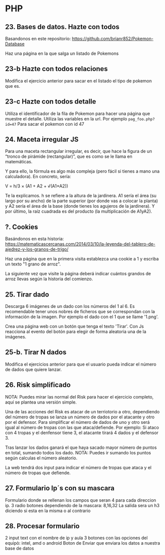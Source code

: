 # PHP

## 23. Bases de datos. Hazte con todos

Basandonos en este repositorio: https://github.com/brianr852/Pokemon-Database

Haz una página en la que salga un listado de Pokemons

## 23-b Hazte con todos relaciones

Modifica el ejercicio anterior para sacar en el listado el tipo de pokemon que es.

## 23-c Hazte con todos detalle

Utiliza el identificador de la fila de Pokemon para hacer una página que muestre el detalle. Utiliza las variables en la url. Por ejemplo ```pag_foo.php?id=47``` Para sacar el pokemon con id 47

## 24. Maceta irregular JS
Para una maceta rectangular irregular, es decir, que hace la figura de un “tronco de pirámide (rectangular)”, 
que es como se le llama en matemáticas.

Y para ello, la fórmula es algo más compleja (pero fácil si tienes a mano una calculadora). En concreto, sería:

V = h/3 × (A1 + A2 + √(A1×A2))

Te la explicamos. h se refiere a la altura de la jardinera. A1 sería el área (su largo por su ancho) 
de la parte superior (por donde vas a colocar la planta) y A2 sería el área de la base 
(donde tienes los agujeros de la jardinera). Y por último, la raíz cuadrada es del producto (la multiplicación de A1yA2).

## ?. Cookies

Basándonos en esta historia:
https://matematicascercanas.com/2014/03/10/la-leyenda-del-tablero-de-ajedrez-y-los-granos-de-trigo/

Haz una página que en la primera visita establezca una cookie a 1 y escriba un texto "1 grano de arroz".

La siguiente vez que visite la página deberá indicar cuántos grandos de arroz llevas según la historia del comienzo.

## 25. Tirar dado

Descarga 6 imágenes de un dado con los números del 1 al 6. Es recomendable tener unos nobres de ficheros que se correspondan con la información de la imagen. Por ejemplo el dado con el 1 que se llame '1.png'.

Crea una página web con un botón que tenga el texto 'Tirar'. Con Js reacciona al evento del botón para elegir de forma aleatoria una de la imágenes.

## 25-b. Tirar N dados

Modifica el ejercicios anterior para que el usuario pueda indicar el número de dados que quiere lanzar.

## 26. Risk simplificado

NOTA: Puedes mirar las normal del Risk para hacer el ejercicio completo, aquí se plantea una versión simple.

Una de las acciones del Risk es atacar de un terriotorio a otro, dependiendo del número de tropas se lanza un número de dados por el atacante y otro por el defensor. Para simplificar el número de dados de uno y otro será igual al número de tropas con las que ataca/defiende. Por ejemplo: Si ataco con 4 tropas y el denfensor tiene 3, el atacante tirará 4 dados y el defensor 3.

Tras lanzar los dados ganará el que haya sacado mayor número de puntos en total, sumando todos los dado. NOTA: Puedes ir sumando los puntos según calculas el número aleatorio.

La web tendrá dos input para indicar el número de tropas que ataca y el número de tropas que defiende.

## 27. Formulario Ip´s con su mascara

Formulario donde se rellenan los campos que seran 4 para cada direccion ip.
3 radio botones dependiendo de la mascara: 8,16,32
La salida sera un h3 diciendo si esta en la misma o al contrario

## 28. Procesar formulario

2 input text con el nombre de ip y aula 
3 botones con las opciones del equipò: intel, amd o android 
Boton de Enviar que enviara los datos a nuestra base de datos 